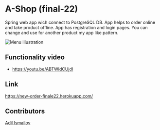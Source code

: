 # A-Shop (final-22)

Spring web app wich connect to PostgreSQL DB.
App helps to order online and take product offline. App has registration and login pages. You can change and use for another product my app like pattern.

![Menu Illustration](https://img.youtube.com/vi/ABTWIdCUjdI/maxresdefault.jpg)

## Functionality video
 - https://youtu.be/ABTWIdCUjdI

## Link
https://new-order-finale22.herokuapp.com/

## Contributors
[Adil Ismailov](https://github.com/adilism48)
